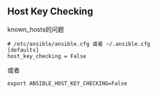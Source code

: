 ## Host Key Checking
known_hosts的问题
```
# /etc/ansible/ansible.cfg 或者 ~/.ansible.cfg
[defaults]
host_key_checking = False
```
或者
```
export ANSIBLE_HOST_KEY_CHECKING=False
```
